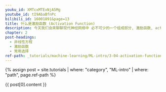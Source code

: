 ```yaml
---
youku_id: XMTcxMTExNjA5Mg
youtube_id: tI9AbaBfnPc
bilibili_id: 16001891&page=13
title: 什么是激励函数 (Activation Function)
description: 今天我们会来聊聊现代神经网络中 必不可少的一个组成部分, 激励函数, activation function. 激励函数也就是为了解决我们日常生活中不能用线性方程所概括的问题.
chapter: 2
post-headings:
  - 非线性方程
  - 激励函数
  - 常用选择
ref-path: _tutorials/machine-learning/ML-intro/3-04-activation-function.md
---
```



{% assign post = site.tutorials | where: "category", "ML-intro" | where: "path", page.ref-path %}

{{ post[0].content }}